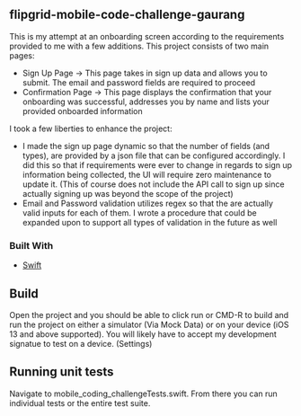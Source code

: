 <!-- ABOUT THE PROJECT -->
## flipgrid-mobile-code-challenge-gaurang

This is my attempt at an onboarding screen according to the requirements provided to me with a few additions. This project consists of two main pages:

- Sign Up Page -> This page takes in sign up data and allows you to submit. The email and password fields are required to proceed
- Confirmation Page -> This page displays the confirmation that your onboarding was successful, addresses you by name and lists your provided onboarded information

I took a few liberties to enhance the project:

- I made the sign up page dynamic so that the number of fields (and types), are provided by a json file that can be configured accordingly. I did this so that if requirements were ever to change in regards to sign up information being collected, the UI will require zero maintenance to update it. (This of course does not include the API call to sign up since actually signing up was beyond the scope of the project)
- Email and Password validation utilizes regex so that the are actually valid inputs for each of them. I wrote a procedure that could be expanded upon to support all types of validation in the future as well

### Built With

* [Swift](https://www.swift.org/)

## Build

Open the project and you should be able to click run or CMD-R to build and run the project on either a simulator (Via Mock Data) or on your device (iOS 13 and above supported). You will likely have to accept my development signatue to test on a device. (Settings)

## Running unit tests

Navigate to mobile_coding_challengeTests.swift. From there you can run individual tests or the entire test suite.
